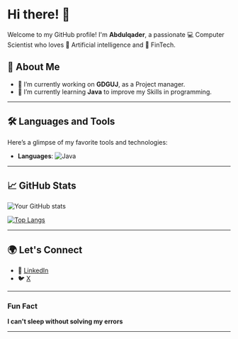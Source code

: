 # Hi there! 👋

Welcome to my GitHub profile! I'm **Abdulqader**, a passionate 💻 Computer Scientist who loves 🤖 Artificial intelligence and 💸 FinTech.

## 🚀 **About Me**

- 🔭 I’m currently working on **GDGUJ**, as a Project manager.
- 🌱 I’m currently learning **Java** to improve my Skills in programming.

---

## 🛠 **Languages and Tools**

Here’s a glimpse of my favorite tools and technologies:

- **Languages**: ![Java](https://img.shields.io/badge/-Java-F7DF1E?style=flat-square&logo=java&logoColor=black)

---

## 📈 **GitHub Stats**

![Your GitHub stats](https://github-readme-stats.vercel.app/api?username=abdulqader-atif&show_icons=true&theme=radical)

[![Top Langs](https://github-readme-stats.vercel.app/api/top-langs/?username=abdulqader-atif)](https://github.com/anuraghazra/github-readme-stats)

---

## 🌍 **Let's Connect**

- 💼 [LinkedIn](linkedin.com/in/abdulqaderatif)
- 🐦 [X](https://x.com/abdulqader_atif)

---


### **Fun Fact**

**I can't sleep without solving my errors** 

---


